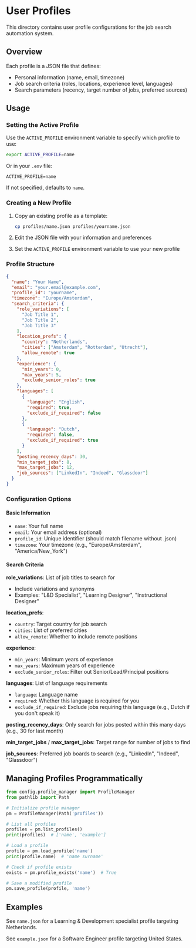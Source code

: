 # User Profiles

This directory contains user profile configurations for the job search automation system.

## Overview

Each profile is a JSON file that defines:
- Personal information (name, email, timezone)
- Job search criteria (roles, locations, experience level, languages)
- Search parameters (recency, target number of jobs, preferred sources)

## Usage

### Setting the Active Profile

Use the `ACTIVE_PROFILE` environment variable to specify which profile to use:

```bash
export ACTIVE_PROFILE=name
```

Or in your `.env` file:

```
ACTIVE_PROFILE=name
```

If not specified, defaults to `name`.

### Creating a New Profile

1. Copy an existing profile as a template:
   ```bash
   cp profiles/name.json profiles/yourname.json
   ```

2. Edit the JSON file with your information and preferences

3. Set the `ACTIVE_PROFILE` environment variable to use your new profile

### Profile Structure

```json
{
  "name": "Your Name",
  "email": "your.email@example.com",
  "profile_id": "yourname",
  "timezone": "Europe/Amsterdam",
  "search_criteria": {
    "role_variations": [
      "Job Title 1",
      "Job Title 2",
      "Job Title 3"
    ],
    "location_prefs": {
      "country": "Netherlands",
      "cities": ["Amsterdam", "Rotterdam", "Utrecht"],
      "allow_remote": true
    },
    "experience": {
      "min_years": 0,
      "max_years": 5,
      "exclude_senior_roles": true
    },
    "languages": [
      {
        "language": "English",
        "required": true,
        "exclude_if_required": false
      },
      {
        "language": "Dutch",
        "required": false,
        "exclude_if_required": true
      }
    ],
    "posting_recency_days": 30,
    "min_target_jobs": 8,
    "max_target_jobs": 12,
    "job_sources": ["LinkedIn", "Indeed", "Glassdoor"]
  }
}
```

### Configuration Options

#### Basic Information
- `name`: Your full name
- `email`: Your email address (optional)
- `profile_id`: Unique identifier (should match filename without .json)
- `timezone`: Your timezone (e.g., "Europe/Amsterdam", "America/New_York")

#### Search Criteria

**role_variations**: List of job titles to search for
- Include variations and synonyms
- Examples: "L&D Specialist", "Learning Designer", "Instructional Designer"

**location_prefs**:
- `country`: Target country for job search
- `cities`: List of preferred cities
- `allow_remote`: Whether to include remote positions

**experience**:
- `min_years`: Minimum years of experience
- `max_years`: Maximum years of experience
- `exclude_senior_roles`: Filter out Senior/Lead/Principal positions

**languages**: List of language requirements
- `language`: Language name
- `required`: Whether this language is required for you
- `exclude_if_required`: Exclude jobs requiring this language (e.g., Dutch if you don't speak it)

**posting_recency_days**: Only search for jobs posted within this many days (e.g., 30 for last month)

**min_target_jobs** / **max_target_jobs**: Target range for number of jobs to find

**job_sources**: Preferred job boards to search (e.g., "LinkedIn", "Indeed", "Glassdoor")

## Managing Profiles Programmatically

```python
from config.profile_manager import ProfileManager
from pathlib import Path

# Initialize profile manager
pm = ProfileManager(Path('profiles'))

# List all profiles
profiles = pm.list_profiles()
print(profiles)  # ['name', 'example']

# Load a profile
profile = pm.load_profile('name')
print(profile.name)  # 'name surname'

# Check if profile exists
exists = pm.profile_exists('name')  # True

# Save a modified profile
pm.save_profile(profile, 'name')
```

## Examples

See `name.json` for a Learning & Development specialist profile targeting Netherlands.

See `example.json` for a Software Engineer profile targeting United States.
